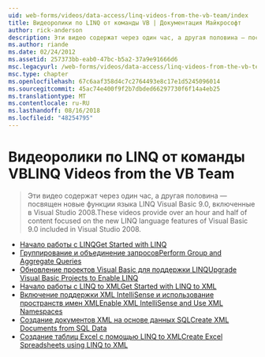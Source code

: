 ```yaml
---
uid: web-forms/videos/data-access/linq-videos-from-the-vb-team/index
title: Видеоролики по LINQ от команды VB | Документация Майкрософт
author: rick-anderson
description: Эти видео содержат через один час, а другая половина — посвящен новые функции языка LINQ Visual Basic 9.0, включенные в Visual Studio 2008.
ms.author: riande
ms.date: 02/24/2012
ms.assetid: 257373bb-eab0-47bc-b5a2-37a9e91666d6
msc.legacyurl: /web-forms/videos/data-access/linq-videos-from-the-vb-team
msc.type: chapter
ms.openlocfilehash: 67c6aaf358d4c7c2764493e8c17e1d5245096014
ms.sourcegitcommit: 45ac74e400f9f2b7dbded66297730f6f14a4eb25
ms.translationtype: MT
ms.contentlocale: ru-RU
ms.lasthandoff: 08/16/2018
ms.locfileid: "48254795"
---
```

<a name="linq-videos-from-the-vb-team"></a><span data-ttu-id="bcab3-103">Видеоролики по LINQ от команды VB</span><span class="sxs-lookup"><span data-stu-id="bcab3-103">LINQ Videos from the VB Team</span></span>
====================
> <span data-ttu-id="bcab3-104">Эти видео содержат через один час, а другая половина — посвящен новые функции языка LINQ Visual Basic 9.0, включенные в Visual Studio 2008.</span><span class="sxs-lookup"><span data-stu-id="bcab3-104">These videos provide over an hour and half of content focused on the new LINQ language features of Visual Basic 9.0 included in Visual Studio 2008.</span></span>


- [<span data-ttu-id="bcab3-105">Начало работы с LINQ</span><span class="sxs-lookup"><span data-stu-id="bcab3-105">Get Started with LINQ</span></span>](how-do-i-get-started-with-linq.md)
- [<span data-ttu-id="bcab3-106">Группирование и объединение запросов</span><span class="sxs-lookup"><span data-stu-id="bcab3-106">Perform Group and Aggregate Queries</span></span>](how-do-i-perform-group-and-aggregate-queries.md)
- [<span data-ttu-id="bcab3-107">Обновление проектов Visual Basic для поддержки LINQ</span><span class="sxs-lookup"><span data-stu-id="bcab3-107">Upgrade Visual Basic Projects to Enable LINQ</span></span>](how-do-i-upgrade-visual-basic-projects-to-enable-linq.md)
- [<span data-ttu-id="bcab3-108">Начало работы с LINQ to XML</span><span class="sxs-lookup"><span data-stu-id="bcab3-108">Get Started with LINQ to XML</span></span>](how-do-i-get-started-with-linq-to-xml.md)
- [<span data-ttu-id="bcab3-109">Включение поддержки XML IntelliSense и использование пространств имен XML</span><span class="sxs-lookup"><span data-stu-id="bcab3-109">Enable XML IntelliSense and Use XML Namespaces</span></span>](how-do-i-enable-xml-intellisense-and-use-xml-namespaces.md)
- [<span data-ttu-id="bcab3-110">Создание документов XML на основе данных SQL</span><span class="sxs-lookup"><span data-stu-id="bcab3-110">Create XML Documents from SQL Data</span></span>](how-do-i-create-xml-documents-from-sql-data.md)
- [<span data-ttu-id="bcab3-111">Создание таблиц Excel с помощью LINQ to XML</span><span class="sxs-lookup"><span data-stu-id="bcab3-111">Create Excel Spreadsheets using LINQ to XML</span></span>](how-do-i-create-excel-spreadsheets-using-linq-to-xml.md)
